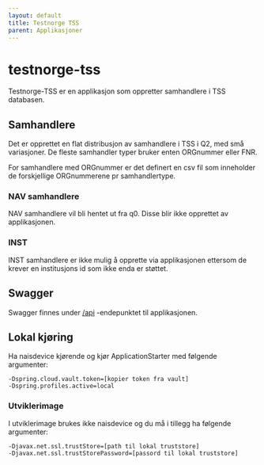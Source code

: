 ```yaml
---
layout: default
title: Testnorge TSS
parent: Applikasjoner
---
```


# testnorge-tss
Testnorge-TSS er en applikasjon som oppretter samhandlere i TSS databasen. 

## Samhandlere

Det er opprettet en flat distribusjon av samhandlere i TSS i Q2, med små variasjoner. De fleste samhandler typer bruker enten ORGnummer eller FNR. 

For samhandlere med ORGnummer er det definert en csv fil som inneholder de forskjellige ORGnummerene pr samhandlertype. 

### NAV samhandlere
NAV samhandlere vil bli hentet ut fra q0. Disse blir ikke opprettet av applikasjonen.

### INST 
INST samhandlere er ikke mulig å opprette via applikasjonen ettersom de krever en institusjons id som ikke enda er støttet.

## Swagger
Swagger finnes under [/api](https://testnorge-tss.nais.preprod.local/api) -endepunktet til applikasjonen.

## Lokal kjøring
Ha naisdevice kjørende og kjør ApplicationStarter med følgende argumenter:
```
-Dspring.cloud.vault.token=[kopier token fra vault]
-Dspring.profiles.active=local
```

### Utviklerimage
I utviklerimage brukes ikke naisdevice og du må i tillegg ha følgende argumenter:
```
-Djavax.net.ssl.trustStore=[path til lokal truststore]
-Djavax.net.ssl.trustStorePassword=[passord til lokal truststore]
```

